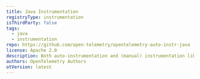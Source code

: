 ```yaml
---
title: Java Instrumentation
registryType: instrumentation
isThirdParty: false
tags:
  - java
  - instrumentation
repo: https://github.com/open-telemetry/opentelemetry-auto-instr-java
license: Apache 2.0
description: Both auto-instrumentation and (manual) instrumentation libraries for Java.
authors: OpenTelemetry Authors
otVersion: latest
---
```

